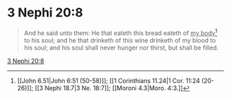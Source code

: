# 3 Nephi 20:8

> And he said unto them: He that eateth this bread eateth of <u>my body</u>[^a] to his soul; and he that drinketh of this wine drinketh of my blood to his soul; and his soul shall never hunger nor thirst, but shall be filled.

[3 Nephi 20:8](https://www.churchofjesuschrist.org/study/scriptures/bofm/3-ne/20?lang=eng&id=p8#p8)


[^a]: [[John 6.51|John 6:51 (50-58)]]; [[1 Corinthians 11.24|1 Cor. 11:24 (20-26)]]; [[3 Nephi 18.7|3 Ne. 18:7]]; [[Moroni 4.3|Moro. 4:3.]]
